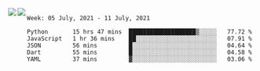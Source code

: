 <a href="https://github.com/anuraghazra/github-readme-stats">
  <img align="left" src="https://github-readme-stats.vercel.app/api?username=Tanesan&count_private=true&show_icons=true" />
</a>
<a href="https://github.com/anuraghazra/github-readme-stats">
  <img align="left" src="https://github-readme-stats.vercel.app/api/top-langs/?username=Tanesan" />
</a>

<!--START_SECTION:waka-->
```text
Week: 05 July, 2021 - 11 July, 2021

Python       15 hrs 47 mins  ███████████████████▒░░░░░   77.72 % 
JavaScript   1 hr 36 mins    ██░░░░░░░░░░░░░░░░░░░░░░░   07.91 % 
JSON         56 mins         █░░░░░░░░░░░░░░░░░░░░░░░░   04.64 % 
Dart         55 mins         █░░░░░░░░░░░░░░░░░░░░░░░░   04.58 % 
YAML         37 mins         ▓░░░░░░░░░░░░░░░░░░░░░░░░   03.06 % 
```
<!--END_SECTION:waka-->
